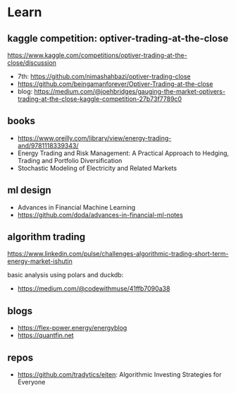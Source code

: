 # Learn

## kaggle competition: optiver-trading-at-the-close
https://www.kaggle.com/competitions/optiver-trading-at-the-close/discussion

- 7th: https://github.com/nimashahbazi/optiver-trading-close
- https://github.com/beingamanforever/Optiver-Trading-at-the-close
- blog: https://medium.com/@joehbridges/gauging-the-market-optivers-trading-at-the-close-kaggle-competition-27b73f7789c0

## books
- https://www.oreilly.com/library/view/energy-trading-and/9781118339343/
- Energy Trading and Risk Management: A Practical Approach to Hedging, Trading and Portfolio Diversification
- Stochastic Modeling of Electricity and Related Markets

## ml design
- Advances in Financial Machine Learning
- https://github.com/doda/advances-in-financial-ml-notes

## algorithm trading
https://www.linkedin.com/pulse/challenges-algorithmic-trading-short-term-energy-market-ishutin

basic analysis using polars and duckdb:
- https://medium.com/@codewithmuse/41ffb7090a38

## blogs
- https://flex-power.energy/energyblog
- https://quantfin.net

## repos
- https://github.com/tradytics/eiten: Algorithmic Investing Strategies for Everyone
